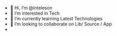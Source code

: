 - 👋 Hi, I’m @inteleson
- 👀 I’m interested in Tech
- 🌱 I’m currently learning Latest Technologies
- 💞️ I’m looking to collaborate on Lib/ Source / App
-

<!---
inteleson/inteleson is a ✨ special ✨ repository because its `README.md` (this file) appears on your GitHub profile.
You can click the Preview link to take a look at your changes.
--->
